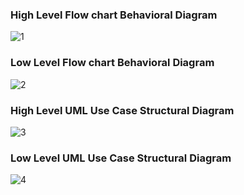    ###  High Level Flow chart Behavioral Diagram
 ![1](https://user-images.githubusercontent.com/98866993/157816512-175a7c00-e3c4-48c5-82c8-e4cbe82e1da8.png)
    
   ### Low Level Flow chart Behavioral Diagram
 ![2](https://user-images.githubusercontent.com/98866993/157817268-67c7e941-462e-4658-ba39-1ebb7430ba9e.png)
    
   ### High Level UML Use Case Structural Diagram
![3](https://user-images.githubusercontent.com/98866993/157818103-2dab6a64-23af-47cc-8419-c5d965bb818e.png)

  ### Low Level UML Use Case Structural Diagram
![4](https://user-images.githubusercontent.com/98866993/157819131-c4893b9d-b2d1-412c-8aa4-b3e336db9351.png)

